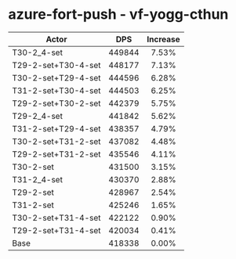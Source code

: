 # azure-fort-push - vf-yogg-cthun
| Actor | DPS | Increase |
|---|:---:|:---:|
|T30-2_4-set|449844|7.53%|
|T29-2-set+T30-4-set|448177|7.13%|
|T30-2-set+T29-4-set|444596|6.28%|
|T31-2-set+T30-4-set|444503|6.25%|
|T29-2-set+T30-2-set|442379|5.75%|
|T29-2_4-set|441842|5.62%|
|T31-2-set+T29-4-set|438357|4.79%|
|T30-2-set+T31-2-set|437082|4.48%|
|T29-2-set+T31-2-set|435546|4.11%|
|T30-2-set|431500|3.15%|
|T31-2_4-set|430370|2.88%|
|T29-2-set|428967|2.54%|
|T31-2-set|425246|1.65%|
|T30-2-set+T31-4-set|422122|0.90%|
|T29-2-set+T31-4-set|420034|0.41%|
|Base|418338|0.00%|
